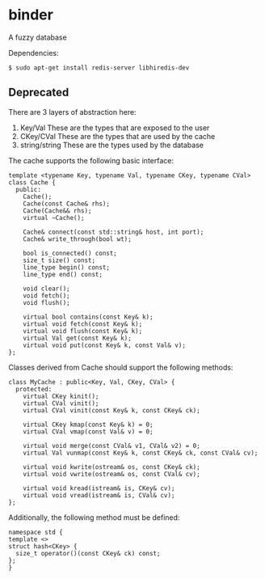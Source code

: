 # binder
A fuzzy database 

Dependencies:
```
$ sudo apt-get install redis-server libhiredis-dev
```

Deprecated
---

There are 3 layers of abstraction here:
1. Key/Val       These are the types that are exposed to the user
2. CKey/CVal     These are the types that are used by the cache
3. string/string These are the types used by the database

The cache supports the following basic interface:
```
template <typename Key, typename Val, typename CKey, typename CVal>
class Cache {
  public:
    Cache();
    Cache(const Cache& rhs);
    Cache(Cache&& rhs);
    virtual ~Cache();
    
    Cache& connect(const std::string& host, int port);
    Cache& write_through(bool wt);

    bool is_connected() const;
    size_t size() const;
    line_type begin() const;
    line_type end() const;

    void clear();
    void fetch();
    void flush();

    virtual bool contains(const Key& k);
    virtual void fetch(const Key& k);
    virtual void flush(const Key& k);
    virtual Val get(const Key& k);
    virtual void put(const Key& k, const Val& v);
};
```

Classes derived from Cache should support the following methods:
```
class MyCache : public<Key, Val, CKey, CVal> {
  protected:
    virtual CKey kinit();
    virtual CVal vinit();
    virtual CVal vinit(const Key& k, const CKey& ck);
    
    virtual CKey kmap(const Key& k) = 0;
    virtual CVal vmap(const Val& v) = 0;

    virtual void merge(const CVal& v1, CVal& v2) = 0;
    virtual Val vunmap(const Key& k, const CKey& ck, const CVal& cv);

    virtual void kwrite(ostream& os, const CKey& ck);
    virtual void vwrite(ostream& os, const CVal& cv);

    virtual void kread(istream& is, CKey& cv);
    virtual void vread(istream& is, CVal& cv);
};
```
Additionally, the following method must be defined:
```
namespace std {
template <>
struct hash<CKey> {
  size_t operator()(const CKey& ck) const;
};
}
